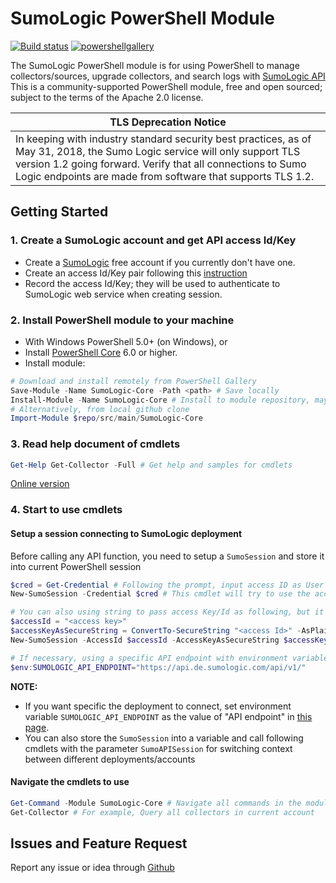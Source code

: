 # SumoLogic PowerShell Module

[![Build status](https://ci.appveyor.com/api/projects/status/t22p5jaq164ixqq1?svg=true)](https://ci.appveyor.com/project/bin3377/sumo-powershell-sdk)  [![powershellgallery](https://img.shields.io/powershellgallery/v/SumoLogic-Core.svg)](https://www.powershellgallery.com/packages/SumoLogic-Core)

The SumoLogic PowerShell module is for using PowerShell to manage collectors/sources, upgrade collectors, and search logs with [SumoLogic API](https://help.sumologic.com/APIs)
This is a community-supported PowerShell module, free and open sourced; subject to the terms of the Apache 2.0 license.

| TLS Deprecation Notice |
| --- |
| In keeping with industry standard security best practices, as of May 31, 2018, the Sumo Logic service will only support TLS version 1.2 going forward. Verify that all connections to Sumo Logic endpoints are made from software that supports TLS 1.2. |

## Getting Started

### 1. Create a SumoLogic account and get API access Id/Key

- Create a [SumoLogic](https://www.sumologic.com/) free account if you currently don't have one.
- Create an access Id/Key pair following this [instruction](https://help.sumologic.com/Manage/Security/Access_Keys)
- Record the access Id/Key; they will be used to authenticate to SumoLogic web service when creating session.

### 2. Install PowerShell module to your machine

- With Windows PowerShell 5.0+ (on Windows), or
- Install [PowerShell Core](https://github.com/PowerShell/PowerShell) 6.0 or higher.
- Install module:

```PowerShell
# Download and install remotely from PowerShell Gallery
Save-Module -Name SumoLogic-Core -Path <path> # Save locally
Install-Module -Name SumoLogic-Core # Install to module repository, may need root/administrator privilege
# Alternatively, from local github clone
Import-Module $repo/src/main/SumoLogic-Core
```

### 3. Read help document of cmdlets

```PowerShell
Get-Help Get-Collector -Full # Get help and samples for cmdlets
```

[Online version](https://github.com/SumoLogic/sumo-powershell-sdk/tree/master/docs)

### 4. Start to use cmdlets

#### Setup a session connecting to SumoLogic deployment

Before calling any API function, you need to setup a `SumoSession` and store it into current PowerShell session

```PowerShell
$cred = Get-Credential # Following the prompt, input access ID as User and access Key as Password
New-SumoSession -Credential $cred # This cmdlet will try to use the access Key/ID to connect to correct deployment

# You can also using string to pass access Key/Id as following, but it is not recommended since it will expose the access key as plain text
$accessId = "<access key>"
$accessKeyAsSecureString = ConvertTo-SecureString "<access Id>" -AsPlainText -Force
New-SumoSession -AccessId $accessId -AccessKeyAsSecureString $accessKeyAsSecureString | Out-Null

# If necessary, using a specific API endpoint with environment variable
$env:SUMOLOGIC_API_ENDPOINT="https://api.de.sumologic.com/api/v1/"
```

**NOTE:**

- If you want specific the deployment to connect, set environment variable `SUMOLOGIC_API_ENDPOINT` as the value of "API endpoint" in [this page](https://help.sumologic.com/APIs/General-API-Information/Sumo-Logic-Endpoints-and-Firewall-Security).
- You can also store the `SumoSession` into a variable and call following cmdlets with the parameter `SumoAPISession` for switching context between different deployments/accounts

#### Navigate the cmdlets to use

```PowerShell
Get-Command -Module SumoLogic-Core # Navigate all commands in the module
Get-Collector # For example, Query all collectors in current account
```

## Issues and Feature Request

Report any issue or idea through [Github](https://github.com/SumoLogic/sumo-powershell-sdk)
